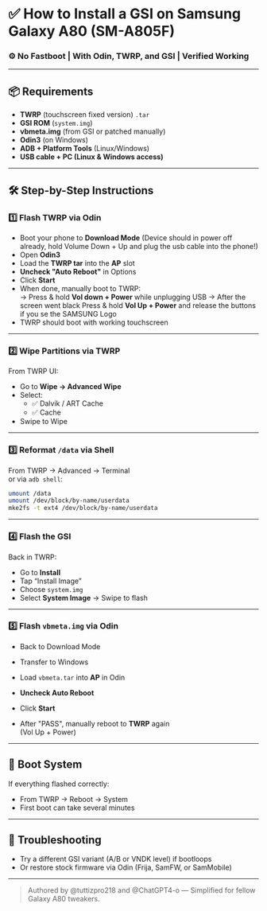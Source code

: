 
# ✅ How to Install a GSI on Samsung Galaxy A80 (SM-A805F)
### ⚙️ No Fastboot | With Odin, TWRP, and GSI | Verified Working

---

## 📦 Requirements

- **TWRP** (touchscreen fixed version) `.tar`
- **GSI ROM** (`system.img`)
- **vbmeta.img** (from GSI or patched manually)
- **Odin3** (on Windows)
- **ADB + Platform Tools** (Linux/Windows)
- **USB cable + PC (Linux & Windows access)**

---

## 🛠️ Step-by-Step Instructions

### 1️⃣ Flash TWRP via Odin

- Boot your phone to **Download Mode** (Device should in power off already, hold Volume Down + Up and plug the usb cable into the phone!)
- Open **Odin3**
- Load the **TWRP tar** into the **AP** slot
- **Uncheck "Auto Reboot"** in Options
- Click **Start**
- When done, manually boot to TWRP:  
  → Press & hold **Vol down + Power** while unplugging USB
  → After the screen went black  Press & hold **Vol Up + Power** and release the buttons if you se the SAMSUNG Logo
- TWRP should boot with working touchscreen

---

### 2️⃣ Wipe Partitions via TWRP

From TWRP UI:

- Go to **Wipe → Advanced Wipe**
- Select:
  - ✅ Dalvik / ART Cache
  - ✅ Cache
- Swipe to Wipe
  
---

### 3️⃣ Reformat `/data` via Shell

From TWRP → Advanced → Terminal  
or via `adb shell`:

```sh
umount /data
umount /dev/block/by-name/userdata
mke2fs -t ext4 /dev/block/by-name/userdata
```

---

### 4️⃣ Flash the GSI

Back in TWRP:

- Go to **Install**
- Tap “Install Image”
- Choose `system.img`
- Select **System Image** → Swipe to flash

---

### 5️⃣ Flash `vbmeta.img` via Odin

- Back to Download Mode

- Transfer to Windows
- Load `vbmeta.tar` into **AP** in Odin
- **Uncheck Auto Reboot**
- Click **Start**
- After "PASS", manually reboot to **TWRP** again  
  (Vol Up + Power)

---

## 🔁 Boot System

If everything flashed correctly:

- From TWRP → Reboot → System
- First boot can take several minutes

---

## 🧨 Troubleshooting

- Try a different GSI variant (A/B or VNDK level) if bootloops
- Or restore stock firmware via Odin (Frija, SamFW, or SamMobile)

---

> Authored by @tuttizpro218 and @ChatGPT4-o — Simplified for fellow Galaxy A80 tweakers.
